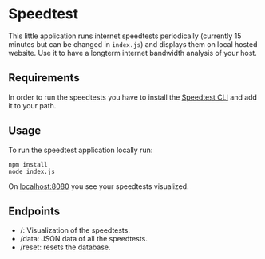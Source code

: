 # Speedtest
This little application runs internet speedtests periodically (currently 15 minutes but can be changed in `index.js`) and displays them on local hosted website.
Use it to have a longterm internet bandwidth analysis of your host.

## Requirements
In order to run the speedtests you have to install the [Speedtest CLI](https://www.speedtest.net/de/apps/cli) and add it to your path.

## Usage
To run the speedtest application locally run:
```
npm install
node index.js
```

On [localhost:8080](http://localhost:8080/) you see your speedtests visualized.

## Endpoints

- /: Visualization of the speedtests.
- /data: JSON data of all the speedtests.
- /reset: resets the database.
